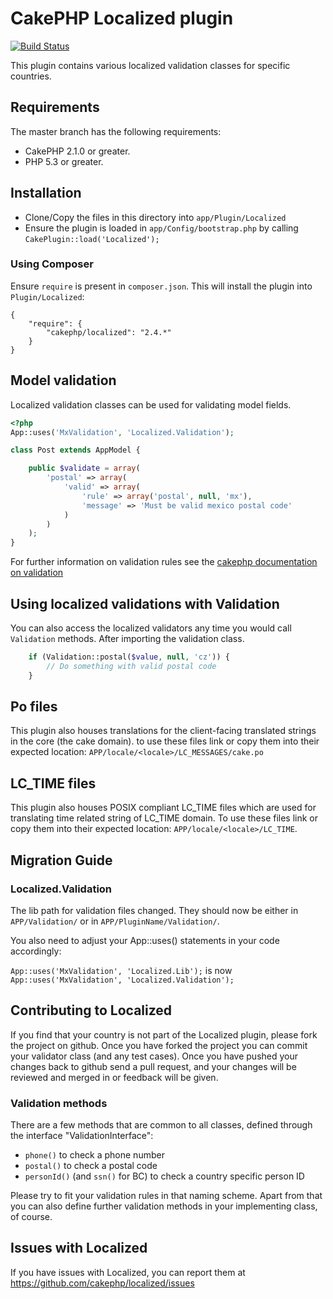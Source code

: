 # CakePHP Localized plugin
[![Build Status](https://secure.travis-ci.org/cakephp/localized.png?branch=master)](http://travis-ci.org/cakephp/localized)

This plugin contains various localized validation classes for specific countries.

## Requirements

The master branch has the following requirements:

* CakePHP 2.1.0 or greater.
* PHP 5.3 or greater.

## Installation

* Clone/Copy the files in this directory into `app/Plugin/Localized`
* Ensure the plugin is loaded in `app/Config/bootstrap.php` by calling `CakePlugin::load('Localized');`

### Using Composer

Ensure `require` is present in `composer.json`. This will install the plugin into `Plugin/Localized`:

```
{
    "require": {
        "cakephp/localized": "2.4.*"
    }
}
```

## Model validation

Localized validation classes can be used for validating model fields.

```php
<?php
App::uses('MxValidation', 'Localized.Validation');

class Post extends AppModel {

	public $validate = array(
		'postal' => array(
			'valid' => array(
				'rule' => array('postal', null, 'mx'),
				'message' => 'Must be valid mexico postal code'
			)
		)
	);
}
```

For further information on validation rules see the [cakephp documentation on validation](http://book.cakephp.org/2.0/en/models/data-validation.html)

## Using localized validations with Validation

You can also access the localized validators any time you would call `Validation` methods. After importing the validation class.

```php
	if (Validation::postal($value, null, 'cz')) {
		// Do something with valid postal code
	}
```

## Po files

This plugin also houses translations for the client-facing translated strings in the core (the cake domain). to use these files link or copy them
into their expected location: `APP/locale/<locale>/LC_MESSAGES/cake.po`

## LC_TIME files

This plugin also houses POSIX compliant LC_TIME files which are used for translating
time related string of LC_TIME domain. To use these files link or copy them into
their expected location: `APP/locale/<locale>/LC_TIME`.

## Migration Guide

### Localized.Validation

The lib path for validation files changed. They should now be either in `APP/Validation/` or in `APP/PluginName/Validation/`.

You also need to adjust your App::uses() statements in your code accordingly:

`App::uses('MxValidation', 'Localized.Lib');` is now `App::uses('MxValidation', 'Localized.Validation');`

## Contributing to Localized

If you find that your country is not part of the Localized plugin, please fork the project on github.  Once you have forked the project you can commit your validator class (and any test cases).  Once you have pushed your changes back to github send a pull request, and your changes will be reviewed and merged in or feedback will be given.

### Validation methods

There are a few methods that are common to all classes, defined through the interface "ValidationInterface":

* `phone()` to check a phone number
* `postal()` to check a postal code
* `personId()` (and `ssn()` for BC) to check a country specific person ID

Please try to fit your validation rules in that naming scheme.
Apart from that you can also define further validation methods in your implementing class, of course.

## Issues with Localized

If you have issues with Localized, you can report them at https://github.com/cakephp/localized/issues

